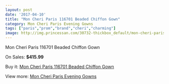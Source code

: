 ```yaml
---
layout: post
date: '2017-04-10'
title: "Mon Cheri Paris 116701 Beaded Chiffon Gown"
category: Mon Cheri Paris Evening Gowns
tags: ["paris","prom","brand","cheri","charming"]
image: http://img.princessan.com/30732-thickbox_default/mon-cheri-paris-116701-beaded-chiffon-gown.jpg
---
```

Mon Cheri Paris 116701 Beaded Chiffon Gown

On Sales: **$415.99**
<a href="https://www.princessan.com/en/13938-mon-cheri-paris-116701-beaded-chiffon-gown.html"><amp-img layout="responsive" width="600" height="600" src="//img.princessan.com/30732-thickbox_default/mon-cheri-paris-116701-beaded-chiffon-gown.jpg" alt="Mon Cheri Paris 116701 Beaded Chiffon Gown 0" /></a>
<a href="https://www.princessan.com/en/13938-mon-cheri-paris-116701-beaded-chiffon-gown.html"><amp-img layout="responsive" width="600" height="600" src="//img.princessan.com/30733-thickbox_default/mon-cheri-paris-116701-beaded-chiffon-gown.jpg" alt="Mon Cheri Paris 116701 Beaded Chiffon Gown 1" /></a>

Buy it: [Mon Cheri Paris 116701 Beaded Chiffon Gown](https://www.princessan.com/en/13938-mon-cheri-paris-116701-beaded-chiffon-gown.html "Mon Cheri Paris 116701 Beaded Chiffon Gown")

View more: [Mon Cheri Paris Evening Gowns](https://www.princessan.com/en/103- "Mon Cheri Paris Evening Gowns")